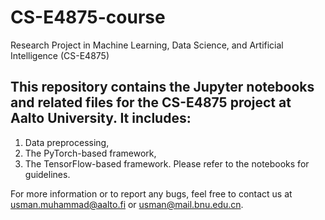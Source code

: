 # CS-E4875-course
Research Project in Machine Learning, Data Science, and Artificial Intelligence (CS-E4875)
## This repository contains the Jupyter notebooks and related files for the CS-E4875 project at Aalto University. It includes:

1. Data preprocessing,
2. The PyTorch-based framework,
3. The TensorFlow-based framework.
Please refer to the notebooks for guidelines.

For more information or to report any bugs, feel free to contact us at usman.muhammad@aalto.fi or usman@mail.bnu.edu.cn.




